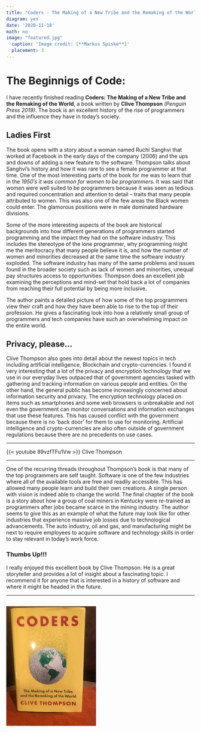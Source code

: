 ```yaml
---
title: "Coders - The Making of a New Tribe and the Remaking of the World (Book Review)"
diagram: yes
date: '2020-11-18'
math: no
image: "featured.jpg"
  caption: 'Image credit: [**Markus Spiske**]'
  placement: 3
---
```


# The Beginnigs of Code:

I have recently finished reading **Coders: The Making of a New Tribe and the Remaking of the World**, a book written by **Clive Thompson** *(Penguin Press 2019)*.  The book is an excellent history of the rise of programmers and the influence they have in today’s society.   

## Ladies First
The book opens with a story about a woman named Ruchi Sanghvi that worked at Facebook in the early days of the company (2006) and the ups and downs of adding a new feature to the software.   Thompson talks about Sanghvi’s history and how it was rare to see a female programmer at that time.  One of the most interesting parts of the book for me was to learn that in the *1950’s it was common for women to be programmers*.  It was said that women were well suited to be programmers because it was seen as tedious and required concentration and attention to detail – traits that many people attributed to women. This was also one of the few areas the Black women could enter.  The glamorous positions were in male dominated hardware divisions.

Some of the more interesting aspects of the book are historical backgrounds into how different generations of programmers started programming and the impact they had on the software industry.  This includes the stereotype of the lone programmer, why programming might me the meritocracy that many people believe it is, and how the number of women and minorities decreased at the same time the software industry exploded.  The software industry has many of the same problems and issues found in the broader society such as lack of women and minorities, unequal pay structures access to opportunities.  Thompson does an excellent job examining the perceptions and mind-set that hold back a lot of companies from reaching their full potential by being more inclusive.  

The author paints a detailed picture of how some of the top programmers view their craft and how they have been able to rise to the top of their profession. He gives a fascinating look into how a relatively small group of programmers and tech companies have such an overwhelming impact on the entire world.

## Privacy, please...
Clive Thompson also goes into detail about the newest topics in tech including artificial intelligence, Blockchain and crypto-currencies.  I found it very interesting that a lot of the privacy and encryption technology that we use in our everyday lives outpaced that of government agencies tasked with gathering and tracking information on various people and entities.  On the other hand, the general public has become increasingly concerned about information security and privacy. The encryption technology placed on items such as smartphones and some web browsers is unbreakable and not even the government can monitor conversations and information exchanges that use these features. This has caused conflict with the government because there is no ‘back door’ for them to use for monitoring.  Artificial intelligence and crypto-currencies are also often outside of government regulations because there are no precedents on use cases.  

---
{{< youtube 89vzfTFu1Vw >}} Clive Thompson

---

One of the recurring threads throughout Thompson’s book is that many of the top programmers are self taught.  Software is one of the few industries where all of the available tools are free and readily accessible.  This has allowed many people learn and build their own creations.  A single person with vision is indeed able to change the world. The final chapter of the book is a story about how a group of coal miners in Kentucky were re-trained as programmers after jobs became scarce in the mining industry.  The author seems to give this as an example of what the future may look like for other industries that experience massive job losses due to technological advancements.  The auto industry, oil and gas, and manufacturing might be next to require employees to acquire software and technology skills in order to stay relevant in today’s work force.

### Thumbs Up!!!
I really enjoyed this excellent book by Clive Thompson.  He is a great storyteller and provides a lot of insight about a fascinating topic.  I recommend it for anyone that is interested in a history of software and where it might be headed in the future.

---
![](coders_thumb.png)
---

